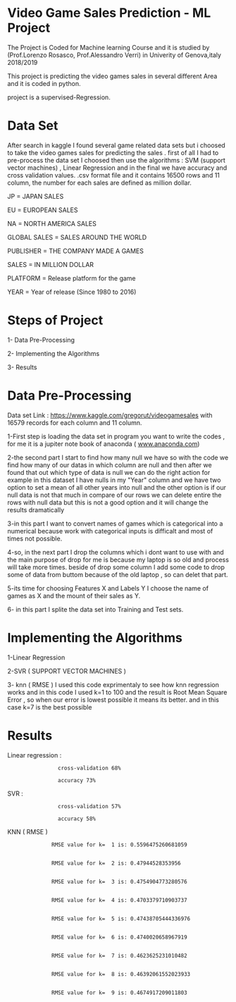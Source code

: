 # Video Game Sales Prediction - ML Project
The Project is Coded for Machine learning Course and it is studied by (Prof.Lorenzo Rosasco, Prof.Alessandro Verri) in Univerity of Genova,italy 2018/2019

This project is predicting the video games sales in several different Area and it is coded in python.

project is a supervised-Regression.

#  Data Set 

After search in kaggle I found several game related data sets but i choosed to take the video games sales for predicting the sales . 
first of all I had to pre-process the data set I choosed then use the algorithms : SVM (support vector machines) , Linear Regression 
and in the final we have accuracy and cross validation values.
.csv format file and it contains 16500 rows and 11 column, the number for each sales are defined as million dollar.

JP = JAPAN SALES

EU = EUROPEAN SALES

NA = NORTH AMERICA SALES

GLOBAL SALES = SALES AROUND THE WORLD

PUBLISHER = THE COMPANY MADE A GAMES

SALES = IN MILLION DOLLAR

PLATFORM = Release platform for the game

YEAR = Year of release (Since 1980 to 2016)


# Steps of Project 
1- Data Pre-Processing

2- Implementing the Algorithms

3- Results

# Data Pre-Processing
Data set Link : https://www.kaggle.com/gregorut/videogamesales
with 16579 records for each column and 11 column.

1-First step is loading the data set in program you want to write the codes , for me it is a jupiter note book of anaconda ( www.anaconda.com)

2-the second part I start to find how many null we have so with the code we find how many of our datas in which column are null and then after we found that out 
which type of data is null we can do the right action for example in this dataset I have nulls in my "Year" column and we have two option to 
set a mean of all other years into null and the other option is if our null data is not that much in compare of our rows  we can delete entire the rows with null data but this is not a good option and 
it will change the results dramatically


3-in this part I want to convert names of games which is categorical into a numerical because work with categorical inputs is difficalt and most of times not possible.


4-so, in the next part I drop the columns which i dont want to use with
and the main purpose of drop for me is because my laptop is so old and process will take more times.
beside of drop some column I add some code to drop some of data from buttom because of the old laptop , so can delet that part.

5-its time for choosing Features X and Labels Y
I choose the name of games as X and the mount of their sales as Y.

6- in this part I splite the data set into Training and Test sets.

# Implementing the Algorithms

1-Linear Regression

2-SVR ( SUPPORT VECTOR MACHINES )


3- knn ( RMSE ) I used this code exprimentaly to see how knn regression works and in this code I used k=1 to 100 and the result is Root Mean Square Error , so when our error is lowest possible it means its better. and in this case k=7 is the best possible

# Results

Linear regression : 

                    cross-validation 68%

                    accuracy 73%
                    
SVR               : 

                    cross-validation 57%

                    accuracy 58%           
                    
KNN ( RMSE ) 


                  RMSE value for k=  1 is: 0.5596475260681059


                  RMSE value for k=  2 is: 0.47944528353956


                  RMSE value for k=  3 is: 0.4754904773280576


                  RMSE value for k=  4 is: 0.4703379710903737


                  RMSE value for k=  5 is: 0.47438705444336976


                  RMSE value for k=  6 is: 0.4740020658967919


                  RMSE value for k=  7 is: 0.4623625231010482


                  RMSE value for k=  8 is: 0.46392061552023933


                  RMSE value for k=  9 is: 0.4674917209011803


               
